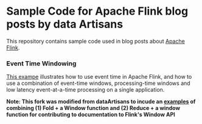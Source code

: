 # Sample Code for Apache Flink blog posts by data Artisans

This repository contains sample code used in blog posts about [Apache Flink](https://flink.apache.org).


### Event Time Windowing

[This exampe](https://github.com/dataArtisans/blogposts/tree/master/event-time-windows) illustrates how to use event time in Apache Flink, and how to use a combination of event-time windows, processing-time windows and low latency event-at-a-time processing on a single application.

**Note: This fork was modified from dataArtisans to incude an [examples](https://github.com/danielblazevski/blogposts/blob/master/event-time-windows/src/main/java/com/dataartisans/blogpost/eventtime/java/FoldReduceWindow.java) of combining (1) Fold + a Window function and (2) Reduce + a window function for contributing to documentation to Flink's Window API**
